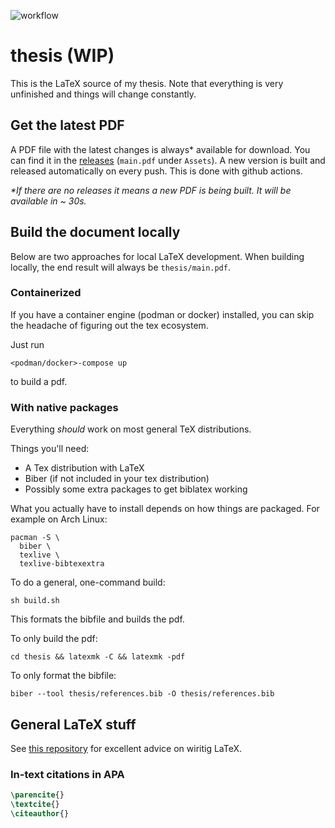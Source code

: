 ![workflow](https://github.com/eemilhaa/thesis/actions/workflows/build.yml/badge.svg)

# thesis (WIP)
This is the LaTeX source of my thesis.
Note that everything is very unfinished and things will change constantly.

## Get the latest PDF
A PDF file with the latest changes is always\* available for download.
You can find it in the [releases](https://github.com/eemilhaa/thesis/releases)
(`main.pdf` under `Assets`).
A new version is built and released automatically on every push.
This is done with github actions.

*\*If there are no releases it means a new PDF is being built.
It will be available in ~ 30s.*

## Build the document locally
Below are two approaches for local LaTeX development.
When building locally, the end result will always be `thesis/main.pdf`.

### Containerized
If you have a container engine (podman or docker) installed,
you can skip the headache of figuring out the tex ecosystem.

Just run
```console
<podman/docker>-compose up
```
to build a pdf.

### With native packages
Everything *should* work on most general TeX distributions.

Things you'll need:
- A Tex distribution with LaTeX
- Biber (if not included in your tex distribution)
- Possibly some extra packages to get biblatex working

What you actually have to install depends on how things are packaged.
For example on Arch Linux:
```console
pacman -S \
  biber \
  texlive \
  texlive-bibtexextra
```

To do a general, one-command build:
```console
sh build.sh
```
This formats the bibfile and builds the pdf.

To only build the pdf:
```console
cd thesis && latexmk -C && latexmk -pdf
```

To only format the bibfile:
```console
biber --tool thesis/references.bib -O thesis/references.bib
```


## General LaTeX stuff

See [this repository](https://github.com/dspinellis/latex-advice)
for excellent advice on wiritig LaTeX.

### In-text citations in APA
```tex
\parencite{}
\textcite{}
\citeauthor{}
```
